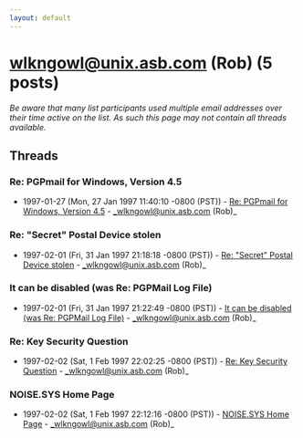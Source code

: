 ```yaml
---
layout: default
---
```


# wlkngowl@unix.asb.com (Rob) (5 posts)

_Be aware that many list participants used multiple email addresses over their time active on the list. As such this page may not contain all threads available._

## Threads

### Re: PGPmail for Windows, Version 4.5
+ 1997-01-27 (Mon, 27 Jan 1997 11:40:10 -0800 (PST)) - [Re: PGPmail for Windows, Version 4.5](/archive/1997/01/630e5ae9db9e11e54c2e4cc77993629c1c7fe2442f4b15173284dcbdbf88d165) - _wlkngowl@unix.asb.com (Rob)_

### Re: "Secret" Postal Device stolen
+ 1997-02-01 (Fri, 31 Jan 1997 21:18:18 -0800 (PST)) - [Re: "Secret" Postal Device stolen](/archive/1997/02/8a1ee1880fc2abbdea63fbe11fb0eb19bab030d3b42df40815541f549cbb51c1) - _wlkngowl@unix.asb.com (Rob)_

### It can be disabled (was Re: PGPMail Log File)
+ 1997-02-01 (Fri, 31 Jan 1997 21:22:49 -0800 (PST)) - [It can be disabled (was Re: PGPMail Log File)](/archive/1997/02/2947f0363e302e84530c27298bd3851ad6d590c93cbc1a5fd21834b5fcf6ed60) - _wlkngowl@unix.asb.com (Rob)_

### Re: Key Security Question
+ 1997-02-02 (Sat, 1 Feb 1997 22:02:25 -0800 (PST)) - [Re: Key Security Question](/archive/1997/02/c7dbd8418cf8e54ebcb36a283e97be8719af81f3838cf2f4674ed727e7da065a) - _wlkngowl@unix.asb.com (Rob)_

### NOISE.SYS Home Page
+ 1997-02-02 (Sat, 1 Feb 1997 22:12:16 -0800 (PST)) - [NOISE.SYS Home Page](/archive/1997/02/d4fe250dcf0318c7e8c8691be51f948ec83c5292793adcedd5992e32192178b8) - _wlkngowl@unix.asb.com (Rob)_


